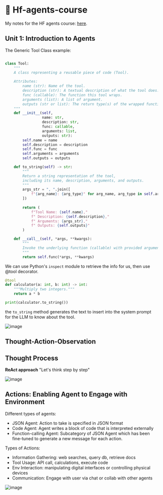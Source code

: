 # :hugs: Hf-agents-course
My notes for the HF agents course: [here](https://huggingface.co/learn/agents-course/unit0/introduction).


## Unit 1: Introduction to Agents

The Generic Tool Class example:

```python

class Tool:
    """
    A class representing a reusable piece of code (Tool).
    
    Attributes:
        name (str): Name of the tool.
        description (str): A textual description of what the tool does.
        func (callable): The function this tool wraps.
        arguments (list): A list of argument.
        outputs (str or list): The return type(s) of the wrapped function.
    """
    def __init__(self, 
                 name: str, 
                 description: str, 
                 func: callable, 
                 arguments: list,
                 outputs: str):
        self.name = name
        self.description = description
        self.func = func
        self.arguments = arguments
        self.outputs = outputs

    def to_string(self) -> str:
        """
        Return a string representation of the tool, 
        including its name, description, arguments, and outputs.
        """
        args_str = ", ".join([
            f"{arg_name}: {arg_type}" for arg_name, arg_type in self.arguments
        ])
        
        return (
            f"Tool Name: {self.name},"
            f" Description: {self.description},"
            f" Arguments: {args_str},"
            f" Outputs: {self.outputs}"
        )

    def __call__(self, *args, **kwargs):
        """
        Invoke the underlying function (callable) with provided arguments.
        """
        return self.func(*args, **kwargs)
```

We can use Python's ```inspect``` module to retrieve the info for us, then use @tool decorator.

```python
@tool
def calculator(a: int, b: int) -> int:
    """Multiply two integers."""
    return a * b

print(calculator.to_string())
```

the ```to_string``` method generates the text to insert into the system prompt for the LLM to know about the tool.

![image](https://github.com/user-attachments/assets/54a1d69a-1269-4265-8ac8-29dc9fd82034)

## Thought-Action-Observation

## Thought Process

**ReAct approach** "Let's think step by step"


![image](https://github.com/user-attachments/assets/3a2a9870-a504-482d-90cc-248ba268324c)


## Actions: Enabling Agent to Engage with Environment

Different types of agents: 

* JSON Agent: Action to take is specified in JSON format
* Code Agent: Agent writes a block of code that is interpreted externally
* Function-calling Agent: Subcategory of JSON Agent which has been fine-tuned to generate a new message for each action.

Types of Actions:

* Information Gathering: web searches, query db, retrieve docs
* Tool Usage: API call, calculations, execute code
* Env Interaction: manipulating digital interfaces or controlling physical devices
* Communication: Engage with user via chat or collab with other agents

![image](https://github.com/user-attachments/assets/77fc2bb0-9573-44e4-9aac-07413b7315eb)

